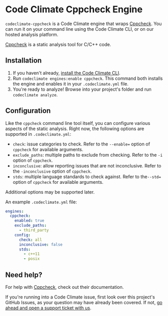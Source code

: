 # Code Climate Cppcheck Engine

`codeclimate-cppcheck` is a Code Climate engine that wraps [Cppcheck][cppcheck].
You can run it on your command line using the Code Climate CLI, or on our
hosted analysis platform.

[Cppcheck][cppcheck] is a static analysis tool for C/C++ code.

## Installation

1. If you haven't already, [install the Code Climate CLI][codeclimate-cli].
2. Run `codeclimate engines:enable cppcheck`. This command both installs the
   engine and enables it in your `.codeclimate.yml` file.
3. You're ready to analyze! Browse into your project's folder and run
   `codeclimate analyze`.

## Configuration

Like the `cppcheck` command line tool itself, you can configure various
aspects of the static analysis. Right now, the following options are supported
in `.codeclimate.yml`:

* `check`: issue categories to check. Refer to the `--enable=` option of
  `cppcheck` for available arguments.
* `exclude_paths`: multiple paths to exclude from checking. Refer to the
  `-i` option of `cppcheck`.
* `inconclusive`: allow reporting issues that are not inconclusive. Refer to
  the `-inconclusive` option of `cppcheck`.
* `stds`: multiple language standards to check against. Refer to the`--std=`
  option of `cppcheck` for available arguments.

Additional options may be supported later.

An example `.codeclimate.yml` file:

```yaml
engines:
  cppcheck:
    enabled: true
    exclude_paths:
      - third_party
    config:
      check: all
      inconclusive: false
      stds:
        - c++11
        - posix
```

## Need help?

For help with [Cppcheck][cppcheck], check out their documentation.

If you're running into a Code Climate issue, first look over this project's
GitHub Issues, as your question may have already been covered.
If not, [go ahead and open a support ticket with us][codeclimate-help].

[cppcheck]: http://cppcheck.sourceforge.net/
[codeclimate-cli]: https://github.com/codeclimate/codeclimate
[codeclimate-help]: https://codeclimate.com/help
